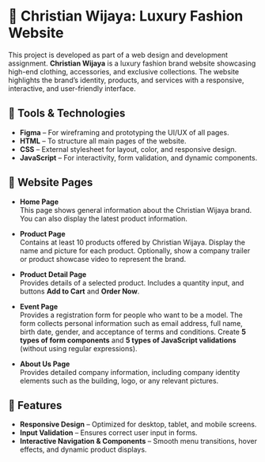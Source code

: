 # 👗 Christian Wijaya: Luxury Fashion Website

This project is developed as part of a web design and development assignment. **Christian Wijaya** is a luxury fashion brand website showcasing high-end clothing, accessories, and exclusive collections. The website highlights the brand’s identity, products, and services with a responsive, interactive, and user-friendly interface.

## 🧰 Tools & Technologies

- **Figma** – For wireframing and prototyping the UI/UX of all pages.  
- **HTML** – To structure all main pages of the website.  
- **CSS** – External stylesheet for layout, color, and responsive design.  
- **JavaScript** – For interactivity, form validation, and dynamic components.  

## 📱 Website Pages

- **Home Page**  
  This page shows general information about the Christian Wijaya brand. You can also display the latest product information.  

- **Product Page**  
  Contains at least 10 products offered by Christian Wijaya. Display the name and picture for each product. Optionally, show a company trailer or product showcase video to represent the brand.  

- **Product Detail Page**  
  Provides details of a selected product. Includes a quantity input, and buttons **Add to Cart** and **Order Now**.  

- **Event Page**  
  Provides a registration form for people who want to be a model. The form collects personal information such as email address, full name, birth date, gender, and acceptance of terms and conditions. Create **5 types of form components** and **5 types of JavaScript validations** (without using regular expressions).  

- **About Us Page**  
  Provides detailed company information, including company identity elements such as the building, logo, or any relevant pictures.  

## 🎨 Features

- **Responsive Design** – Optimized for desktop, tablet, and mobile screens.  
- **Input Validation** – Ensures correct user input in forms.  
- **Interactive Navigation & Components** – Smooth menu transitions, hover effects, and dynamic product displays.
